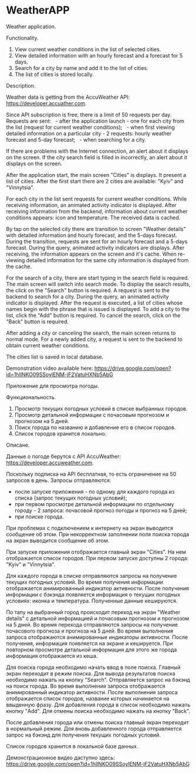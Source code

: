# WeatherAPP

Weather application.

Functionality.

1. View current weather conditions in the list of selected cities.
2. View detailed information with an hourly forecast and a forecast for 5 days.
3. Search for a city by name and add it to the list of cities.
4. The list of cities is stored locally.

Description.

Weather data is getting from the AccuWeather API: https://developer.accuather.com.

Since API subscription is free, there is a limit of 50 requests per day.
Requests are sent:
  - after the application launch - one for each city from the list (request for current weather conditions);
  - when first viewing detailed information on a particular city - 2 requests: hourly weather forecast and 5-day forecast;
  - when searching for a city.

If there are problems with the Internet connection, an alert about it displays on the screen.
If the city search field is filled in incorrectly, an alert about it displays on the screen.

After the application start, the main screen "Cities" is displays. It present a list of cities. After the first start there are 2 cities are available: "Kyiv" and "Vinnytsia".

For each city in the list sent requests for current weather conditions. While receiving information, an animated activity indicator is displayed. After receiving information from the backend, information about current weather conditions appears: icon and temperature. The received data is cached.

By tap on the selected city there are transition to screen "Weather details" with detailed information and hourly forecast, and the 5-days forecast. During the transition, requests are sent for an hourly forecast and a 5-days forecast. During the query, animated activity indicators are displays. After receiving, the information appears on the screen and it's cache. When re-viewing detailed information for the same city information is displayed from the cache.

For the search of a city, there are start typing in the search field is required. The main screen will switch into search mode. To display the search results, the click on the "Search" button is required. A request is sent to the backend to search for a city. During the query, an animated activity indicator is displayed. After the request is executed, a list of cities whose names begin with the phrase that is issued is displayed. To add a city to the list, click the "Add" button is required. To cancel the search, click on the "Back" button is required.

After adding a city or canceling the search, the main screen returns to normal mode. For a newly added city, a request is sent to the backend to obtain current weather conditions.

The cities list is saved in local database.

Demonstration video available here: https://drive.google.com/open?id=1hIlNKO09SSoylENM-jF2VatuHXNb5AbG

Приложение для просмотра погоды.

Функциональность.

1. Просмотр текущих погодных условий в списке выбранных городов.
2. Просмотр детальной информации с почасовым прогнозом и прогнозом на 5 дней.
3. Поиск города по названию и добавление его в список городов.
4. Список городов хранится локально.

Описане.

Данные о погоде берутся с API AccuWeather: https://developer.accuweather.com.

Поскольку подписка на API бесплатная, то есть ограничение на 50 запросов в день.
Запросы отправляются:
 - после запуске приложения - по одному для каждого города из списка (запрос текущих погодных условий);
 - при первом просмотре детальной информации по отдельному городу - 2 запроса: почасовой прогноз погоды и прогноз на 5 дней;
 - при поиске города.
 
При проблемах с подключением к интернету на экран выводится сообщение об этом.
При некорректном заполнении поля поиска города на экран выводится сообщение об этом.
 
При запуске приложения отображается главный экран "Cities". На нем отображается список городов. При первом запуске доступны 2 города: "Kyiv" и "Vinnytsia".

Для каждого города в списке отправляются запросы на получение текущих погодных условий. Во время получения информации отображается анимированный индикатор активности. После получения информации с бэкэнда появляется информация о текущих погодных условиях: иконка и температура. Полученные данные кешируются.

По тапу на выбранный город происходит переход на экран "Weather details" с детальной информацией и почасовым прогнозом и прогнозом на 5 дней. Во время перехода отправляются запросы на получение почасового прогноза и прогноза на 5 дней. Во время выполнения запроса отображаются анимированные индикаторы активности. После получения, информация появляется на экране и кешируется. При повторном просмотре детальной информации для этого же города информация отображается из кеша.

Для поиска города необходимо начать ввод в поле поиска. Главный экран переходит в режим поиска. Для вывода результатов поиска необходимо нажать на кнопку "Search". Отправляется запрос на бэкэнд на поиск города. Во время выполнения запроса отображается анимированный индикатор активности. После выполнения запроса отображается список городов, название которых начинается на ввыденную фразу. Для добавления города в список необходимо нажать кнопку "Add". Для отмены поиска необходимо нажать на кнопку "Back".

После добавления города или отмены поиска главный экран переходит в нормальный режим. Для вновь добавленного города отправляется запрос на бэкэнд для получения текущих погодных условий.

Список городов хранится в локальной базе данных.

Демонстрационное видео даступно здесь: https://drive.google.com/open?id=1hIlNKO09SSoylENM-jF2VatuHXNb5AbG
